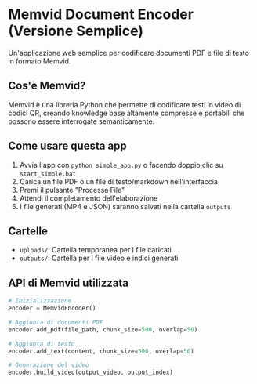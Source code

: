 # Memvid Document Encoder (Versione Semplice)

Un'applicazione web semplice per codificare documenti PDF e file di testo in formato Memvid.

## Cos'è Memvid?

Memvid è una libreria Python che permette di codificare testi in video di codici QR, creando knowledge base altamente compresse e portabili che possono essere interrogate semanticamente.

## Come usare questa app

1. Avvia l'app con `python simple_app.py` o facendo doppio clic su `start_simple.bat`
2. Carica un file PDF o un file di testo/markdown nell'interfaccia
3. Premi il pulsante "Processa File"
4. Attendi il completamento dell'elaborazione
5. I file generati (MP4 e JSON) saranno salvati nella cartella `outputs`

## Cartelle

- `uploads/`: Cartella temporanea per i file caricati
- `outputs/`: Cartella per i file video e indici generati

## API di Memvid utilizzata

```python
# Inizializzazione
encoder = MemvidEncoder()

# Aggiunta di documenti PDF
encoder.add_pdf(file_path, chunk_size=500, overlap=50)

# Aggiunta di testo
encoder.add_text(content, chunk_size=500, overlap=50)

# Generazione del video
encoder.build_video(output_video, output_index)
```

